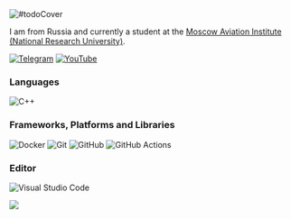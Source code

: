 <picture>
  <source media="(prefers-color-scheme: dark)" srcset="">
  <img alt="#todoCover" src="">
</picture>

I am from Russia and currently a student at the [Moscow Aviation Institute (National Research University)](https://mai.ru/).

[![Telegram](https://img.shields.io/badge/Telegram-2CA5E0?style=for-the-badge&logo=telegram&logoColor=white)](https://t.me/teabag_exe)
[![YouTube](https://img.shields.io/badge/YouTube-%23FF0000.svg?style=for-the-badge&logo=YouTube&logoColor=white)](https://www.youtube.com/@teabag_exe)

### Languages
![C++](https://img.shields.io/badge/c++-%2300599C.svg?style=for-the-badge&logo=c%2B%2B&logoColor=white)

### Frameworks, Platforms and Libraries


![Docker](https://img.shields.io/badge/docker-%230db7ed.svg?style=for-the-badge&logo=docker&logoColor=white)
![Git](https://img.shields.io/badge/git-%23F05033.svg?style=for-the-badge&logo=git&logoColor=white)
![GitHub](https://img.shields.io/badge/github-%23121011.svg?style=for-the-badge&logo=github&logoColor=white)
![GitHub Actions](https://img.shields.io/badge/github%20actions-%232671E5.svg?style=for-the-badge&logo=githubactions&logoColor=white)


### Editor

![Visual Studio Code](https://img.shields.io/badge/Visual%20Studio%20Code-0078d7.svg?style=for-the-badge&logo=visual-studio-code&logoColor=white)

<!--END_SECTION:waka-->

![](https://komarev.com/ghpvc/?username=httpsTeabagexe&style=flat-square)

